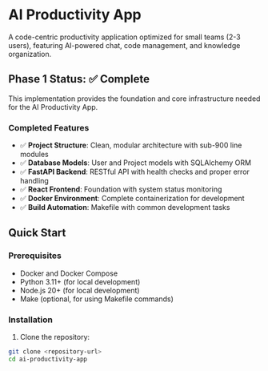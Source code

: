 # AI Productivity App

A code-centric productivity application optimized for small teams (2-3 users), featuring AI-powered chat, code management, and knowledge organization.

## Phase 1 Status: ✅ Complete

This implementation provides the foundation and core infrastructure needed for the AI Productivity App.

### Completed Features

- ✅ **Project Structure**: Clean, modular architecture with sub-900 line modules
- ✅ **Database Models**: User and Project models with SQLAlchemy ORM
- ✅ **FastAPI Backend**: RESTful API with health checks and proper error handling
- ✅ **React Frontend**: Foundation with system status monitoring
- ✅ **Docker Environment**: Complete containerization for development
- ✅ **Build Automation**: Makefile with common development tasks

## Quick Start

### Prerequisites

- Docker and Docker Compose
- Python 3.11+ (for local development)
- Node.js 20+ (for local development)
- Make (optional, for using Makefile commands)

### Installation

1. Clone the repository:
```bash
git clone <repository-url>
cd ai-productivity-app
